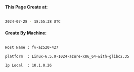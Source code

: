 
   
#### This Page Create at:

```bash

2024-07-28 - 18:55:38 UTC

```

#### Create By Machine:

```bash

Host Name : fv-az520-427

platform  : Linux-6.5.0-1024-azure-x86_64-with-glibc2.35

Ip Local  : 10.1.0.26

```

